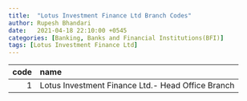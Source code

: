 ```yaml
---
title:  "Lotus Investment Finance Ltd Branch Codes"
author: Rupesh Bhandari
date:   2021-04-18 22:10:00 +0545
categories: [Banking, Banks and Financial Institutions(BFI)]
tags: [Lotus Investment Finance Ltd]
---
```


|   code | name                                              |
|-------:|:--------------------------------------------------|
|      1 | Lotus Investment Finance Ltd.- Head Office Branch |